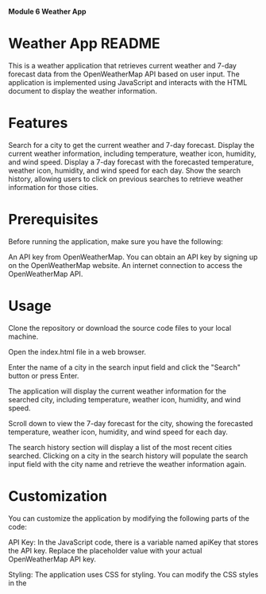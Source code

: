 **Module 6 Weather App**

# Weather App README
This is a weather application that retrieves current weather and 7-day forecast data from the OpenWeatherMap API based on user input. The application is implemented using JavaScript and interacts with the HTML document to display the weather information.

# Features
Search for a city to get the current weather and 7-day forecast.
Display the current weather information, including temperature, weather icon, humidity, and wind speed.
Display a 7-day forecast with the forecasted temperature, weather icon, humidity, and wind speed for each day.
Show the search history, allowing users to click on previous searches to retrieve weather information for those cities.

# Prerequisites
Before running the application, make sure you have the following:

An API key from OpenWeatherMap. You can obtain an API key by signing up on the OpenWeatherMap website.
An internet connection to access the OpenWeatherMap API.

# Usage
Clone the repository or download the source code files to your local machine.

Open the index.html file in a web browser.

Enter the name of a city in the search input field and click the "Search" button or press Enter.

The application will display the current weather information for the searched city, including temperature, weather icon, humidity, and wind speed.

Scroll down to view the 7-day forecast for the city, showing the forecasted temperature, weather icon, humidity, and wind speed for each day.

The search history section will display a list of the most recent cities searched. Clicking on a city in the search history will populate the search input field with the city name and retrieve the weather information again.

# Customization
You can customize the application by modifying the following parts of the code:

API Key: In the JavaScript code, there is a variable named apiKey that stores the API key. Replace the placeholder value with your actual OpenWeatherMap API key.

Styling: The application uses CSS for styling. You can modify the CSS styles in the <style> section of the index.html file to customize the look and feel of the application.

HTML Structure: You can modify the HTML structure in the index.html file to change the layout or add additional elements as needed.

# Acknowledgments
The weather data is provided by the OpenWeatherMap API. You can find more information about the API and its usage on the OpenWeatherMap website.
  
# License
This project is licensed under the MIT License.

